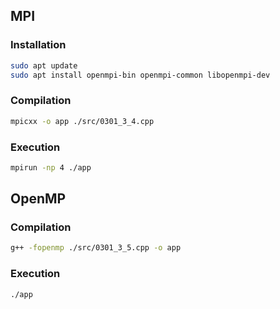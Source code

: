 ## MPI
### Installation
```sh
sudo apt update
sudo apt install openmpi-bin openmpi-common libopenmpi-dev
```

### Сompilation

```sh
mpicxx -o app ./src/0301_3_4.cpp
```

### Execution

```sh
mpirun -np 4 ./app
```
## OpenMP

### Сompilation

```sh
g++ -fopenmp ./src/0301_3_5.cpp -o app
```

### Execution

```sh
./app
```
